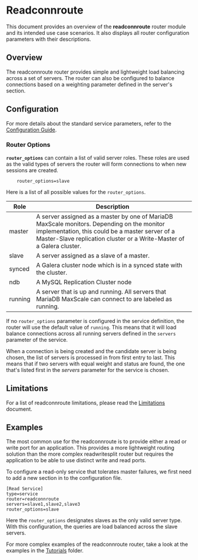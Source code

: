 # Readconnroute

This document provides an overview of the **readconnroute** router module and its intended use case scenarios. It also displays all router configuration parameters with their descriptions.

## Overview

The readconnroute router provides simple and lightweight load balancing across a set of servers. The router can also be configured to balance connections based on a weighting parameter defined in the server's section.

## Configuration

For more details about the standard service parameters, refer to the [Configuration Guide](../Getting-Started/Configuration-Guide.md).

### Router Options

**`router_options`** can contain a list of valid server roles. These roles are used as the valid types of servers the router will form connections to when new sessions are created.
```
	router_options=slave
```
Here is a list of all possible values for the `router_options`.

Role|Description
------|---------
master|A server assigned as a master by one of MariaDB MaxScale monitors. Depending on the monitor implementation, this could be a master server of a Master-Slave replication cluster or a Write-Master of a Galera cluster.
slave|A server assigned as a slave of a master.
synced| A Galera cluster node which is in a synced state with the cluster.
ndb|A MySQL Replication Cluster node
running|A server that is up and running. All servers that MariaDB MaxScale can connect to are labeled as running.

If no `router_options` parameter is configured in the service definition, the router will use the default value of `running`. This means that it will load balance connections across all running servers defined in the `servers` parameter of the service.

When a connection is being created and the candidate server is being chosen, the
list of servers is processed in from first entry to last. This means that if two
servers with equal weight and status are found, the one that's listed first in
the _servers_ parameter for the service is chosen.

## Limitations

For a list of readconnroute limitations, please read the [Limitations](../About/Limitations.md) document.

## Examples

The most common use for the readconnroute is to provide either a read or write port for an application. This provides a more lightweight routing solution than the more complex readwritesplit router but requires the application to be able to use distinct write and read ports.

To configure a read-only service that tolerates master failures, we first need to add a new section in to the configuration file.

```
[Read Service]
type=service
router=readconnroute
servers=slave1,slave2,slave3
router_options=slave
```

Here the `router_options` designates slaves as the only valid server type. With this configuration, the queries are load balanced across the slave servers.

For more complex examples of the readconnroute router, take a look at the examples in the [Tutorials](../Tutorials) folder.
